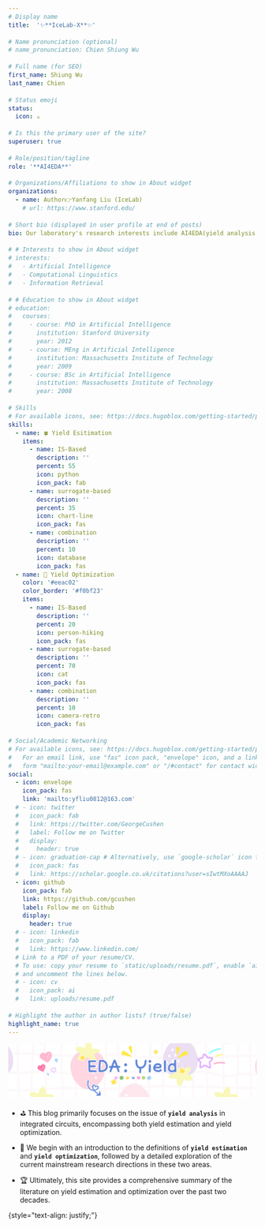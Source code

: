 ```yaml
---
# Display name
title: 	'✨**IceLab-X**✨'

# Name pronunciation (optional)
# name_pronunciation: Chien Shiung Wu

# Full name (for SEO)
first_name: Shiung Wu
last_name: Chien

# Status emoji
status:
  icon: ☕️

# Is this the primary user of the site?
superuser: true

# Role/position/tagline
role: '**AI4EDA**'

# Organizations/Affiliations to show in About widget
organizations:
  - name: Author👉Yanfang Liu (IceLab)
    # url: https://www.stanford.edu/

# Short bio (displayed in user profile at end of posts)
bio: Our laboratory's research interests include AI4EDA(yield analysis, STA, ...) and application of bayesian statistical methods.

# # Interests to show in About widget
# interests:
#   - Artificial Intelligence
#   - Computational Linguistics
#   - Information Retrieval

# # Education to show in About widget
# education:
#   courses:
#     - course: PhD in Artificial Intelligence
#       institution: Stanford University
#       year: 2012
#     - course: MEng in Artificial Intelligence
#       institution: Massachusetts Institute of Technology
#       year: 2009
#     - course: BSc in Artificial Intelligence
#       institution: Massachusetts Institute of Technology
#       year: 2008

# Skills
# For available icons, see: https://docs.hugoblox.com/getting-started/page-builder/#icons
skills:
  - name: 🍀 Yield Esitimation
    items:
      - name: IS-Based
        description: ''
        percent: 55
        icon: python
        icon_pack: fab
      - name: surrogate-based
        description: ''
        percent: 35
        icon: chart-line
        icon_pack: fas
      - name: combination
        description: ''
        percent: 10
        icon: database
        icon_pack: fas
  - name: 🌵 Yield Optimization
    color: '#eeac02'
    color_border: '#f0bf23'
    items:
      - name: IS-Based
        description: ''
        percent: 20
        icon: person-hiking
        icon_pack: fas
      - name: surrogate-based
        description: ''
        percent: 70
        icon: cat
        icon_pack: fas
      - name: combination
        description: ''
        percent: 10
        icon: camera-retro
        icon_pack: fas

# Social/Academic Networking
# For available icons, see: https://docs.hugoblox.com/getting-started/page-builder/#icons
#   For an email link, use "fas" icon pack, "envelope" icon, and a link in the
#   form "mailto:your-email@example.com" or "/#contact" for contact widget.
social:
  - icon: envelope
    icon_pack: fas
    link: 'mailto:yfliu0812@163.com'
  # - icon: twitter
  #   icon_pack: fab
  #   link: https://twitter.com/GeorgeCushen
  #   label: Follow me on Twitter
  #   display:
  #     header: true
  # - icon: graduation-cap # Alternatively, use `google-scholar` icon from `ai` icon pack
  #   icon_pack: fas
  #   link: https://scholar.google.co.uk/citations?user=sIwtMXoAAAAJ
  - icon: github
    icon_pack: fab
    link: https://github.com/gcushen
    label: Follow me on Github
    display:
      header: true
  # - icon: linkedin
  #   icon_pack: fab
  #   link: https://www.linkedin.com/
  # Link to a PDF of your resume/CV.
  # To use: copy your resume to `static/uploads/resume.pdf`, enable `ai` icons in `params.yaml`,
  # and uncomment the lines below.
  # - icon: cv
  #   icon_pack: ai
  #   link: uploads/resume.pdf

# Highlight the author in author lists? (true/false)
highlight_name: true
---
```

![JPG](feng1.JPG)
* ⛳ This blog primarily focuses on the issue of **`yield analysis`** in integrated circuits, encompassing both yield estimation and yield optimization. 

* 🎯 We begin with an introduction to the definitions of **`yield estimation`** and **`yield optimization`**, followed by a detailed exploration of the current mainstream research directions in these two areas. 

* 🏆 Ultimately, this site provides a comprehensive summary of the literature on yield estimation and optimization over the past two decades.

{style="text-align: justify;"}
